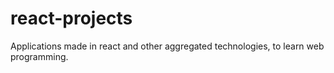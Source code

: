 # react-projects
Applications made in react and other aggregated technologies, to learn web programming.
